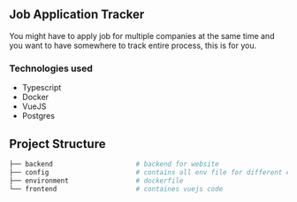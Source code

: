 ## Job Application Tracker

You might have to apply job for multiple companies at the same time and you want to have somewhere to track entire process,
this is for you.

### Technologies used

- Typescript
- Docker
- VueJS
- Postgres

## Project Structure

```bash
├── backend                     # backend for website
├── config                      # contains all env file for different environments
├── environment                 # dockerfile
└── frontend                    # containes vuejs code
```
